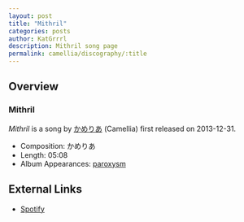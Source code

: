 ```yaml
---
layout: post
title: "Mithril"
categories: posts
author: KatGrrrl
description: Mithril song page
permalink: camellia/discography/:title
---
```


## Overview

### Mithril

*Mithril* is a song by [かめりあ](/camellia) (Camellia) first released on 2013-12-31.

* Composition: かめりあ
* Length: 05:08
* Album Appearances: [paroxysm](/camellia/albums/paroxysm)

## External Links

* [Spotify](https://open.spotify.com/track/3IYHHerniKuHWnGmlDuf9U?si=34dd49ec3d5a4b74)
